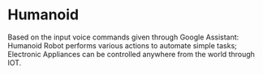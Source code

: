 # Humanoid
Based on the input voice commands given through Google Assistant: Humanoid Robot performs various actions to automate simple tasks; Electronic Appliances can be controlled anywhere from the world through IOT.
